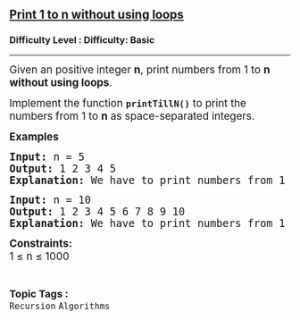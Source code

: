 <h2><a href="https://www.geeksforgeeks.org/problems/print-1-to-n-without-using-loops3621/1">Print 1 to n without using loops</a></h2><h3>Difficulty Level : Difficulty: Basic</h3><hr><div class="problems_problem_content__Xm_eO" data-cur="cursor"><p data-cur="cursor"><span style="font-size: 14pt;" data-cur="cursor">Given an positive integer <strong><span class="katex"><span class="katex-html" aria-hidden="true"><span class="base"><span class="mord mathnormal">n</span></span></span></span></strong>, print numbers from 1 to <strong><span class="katex"><span class="katex-html" aria-hidden="true"><span class="base"><span class="mord mathnormal">n</span></span></span></span></strong> <strong data-cur="cursor">without using loops</strong>. </span></p>
<p data-cur="cursor"><span style="font-size: 14pt;" data-cur="cursor">Implement the function <code><strong data-cur="cursor">printTillN()</strong></code> to print the numbers from 1 to <strong><span class="katex"><span class="katex-html" aria-hidden="true"><span class="base"><span class="mord mathnormal">n</span></span></span></span></strong> as space-separated integers.</span></p>
<p data-cur="cursor"><span style="font-size: 14pt;"><strong data-cur="cursor">Examples <br></strong></span></p>
<pre data-cur="cursor"><span style="font-size: 14pt;" data-cur="cursor"><strong data-cur="cursor">Input: </strong>n = 5
<strong data-cur="cursor">Output: </strong>1 2 3 4 5
<strong data-cur="cursor">Explanation: </strong>We have to print numbers from 1 to 5.</span></pre>
<pre data-cur="cursor"><span style="font-size: 14pt;" data-cur="cursor"><strong>Input: </strong>n = 10
<strong>Output: </strong>1 2 3 4 5 6 7 8 9 10
<strong>Explanation: </strong>We have to print numbers from 1 to 10.</span></pre>
<p><span style="font-size: 14pt;"><strong>Constraints:</strong><br>1 ≤ n ≤ 1000</span></p></div><br><p><span style=font-size:18px><strong>Topic Tags : </strong><br><code>Recursion</code>&nbsp;<code>Algorithms</code>&nbsp;